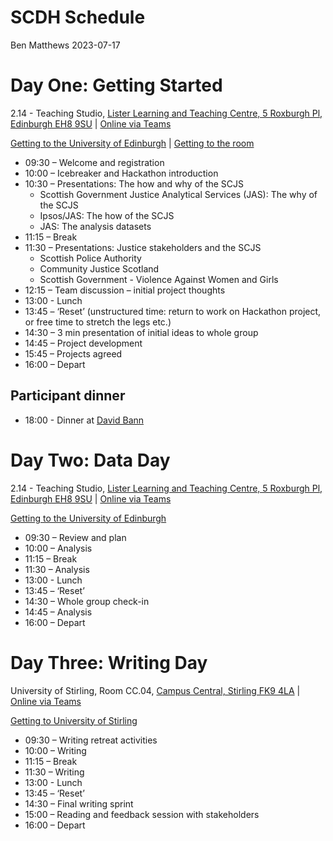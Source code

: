 SCDH Schedule
================
Ben Matthews
2023-07-17

# Day One: Getting Started

2.14 - Teaching Studio, [Lister Learning and Teaching
Centre, 5 Roxburgh Pl, Edinburgh EH8 9SU](https://www.ed.ac.uk/files/atoms/files/lister_learning_teaching_centre.pdf)
\| [Online via Teams](https://teams.microsoft.com/l/meetup-join/19%3ameeting_ZGFjZmEwMmMtN2QyMy00MGQzLThkMmMtZDE4MmJiYWQwZjRl%40thread.v2/0?context=%7b%22Tid%22%3a%224e8d09f7-cc79-4ccb-9149-a4238dd17422%22%2c%22Oid%22%3a%22377ce8b0-c373-4490-aa17-52b4a43eb528%22%7d)

[Getting to the University of Edinburgh](https://www.ed.ac.uk/maps/getting-here) | [Getting to the room](https://github.com/benmatthewsed/sdch-2023-docs/blob/main/getting_to_the_room.md)

- 09:30 – Welcome and registration
- 10:00 – Icebreaker and Hackathon introduction
- 10:30 – Presentations: The how and why of the SCJS
  - Scottish Government Justice Analytical Services (JAS): The why of
    the SCJS
  - Ipsos/JAS: The how of the SCJS
  - JAS: The analysis datasets
- 11:15 – Break
- 11:30 – Presentations: Justice stakeholders and the SCJS
  - Scottish Police Authority
  - Community Justice Scotland
  - Scottish Government - Violence Against Women and Girls
- 12:15 – Team discussion – initial project thoughts
- 13:00 - Lunch
- 13:45 – ‘Reset’ (unstructured time: return to work on Hackathon
  project, or free time to stretch the legs etc.)
- 14:30 – 3 min presentation of initial ideas to whole group
- 14:45 – Project development
- 15:45 – Projects agreed
- 16:00 – Depart

## Participant dinner

- 18:00 - Dinner at [David Bann](https://www.davidbann.co.uk/)  

# Day Two: Data Day

2.14 - Teaching Studio, [Lister Learning and Teaching
Centre, 5 Roxburgh Pl, Edinburgh EH8 9SU](https://www.ed.ac.uk/files/atoms/files/lister_learning_teaching_centre.pdf)
\| [Online via Teams](https://teams.microsoft.com/l/meetup-join/19%3ameeting_ZGFjZmEwMmMtN2QyMy00MGQzLThkMmMtZDE4MmJiYWQwZjRl%40thread.v2/0?context=%7b%22Tid%22%3a%224e8d09f7-cc79-4ccb-9149-a4238dd17422%22%2c%22Oid%22%3a%22377ce8b0-c373-4490-aa17-52b4a43eb528%22%7d)

[Getting to the University of Edinburgh](https://www.ed.ac.uk/maps/getting-here)

- 09:30 – Review and plan
- 10:00 – Analysis
- 11:15 – Break
- 11:30 – Analysis
- 13:00 - Lunch
- 13:45 – ‘Reset’
- 14:30 – Whole group check-in
- 14:45 – Analysis
- 16:00 – Depart

# Day Three: Writing Day

University of Stirling, Room CC.04, [Campus Central, Stirling FK9 4LA](https://www.stir.ac.uk/media/stirling/global-assets/documents/university-of-stirling-campus-map.pdf) \| [Online via Teams](https://teams.microsoft.com/l/meetup-join/19%3ameeting_ZGFjZmEwMmMtN2QyMy00MGQzLThkMmMtZDE4MmJiYWQwZjRl%40thread.v2/0?context=%7b%22Tid%22%3a%224e8d09f7-cc79-4ccb-9149-a4238dd17422%22%2c%22Oid%22%3a%22377ce8b0-c373-4490-aa17-52b4a43eb528%22%7d)

[Getting to University of Stirling](https://www.stir.ac.uk/about/getting-here/)

- 09:30 – Writing retreat activities
- 10:00 – Writing
- 11:15 – Break
- 11:30 – Writing
- 13:00 - Lunch
- 13:45 – ‘Reset’
- 14:30 – Final writing sprint
- 15:00 – Reading and feedback session with stakeholders
- 16:00 – Depart
